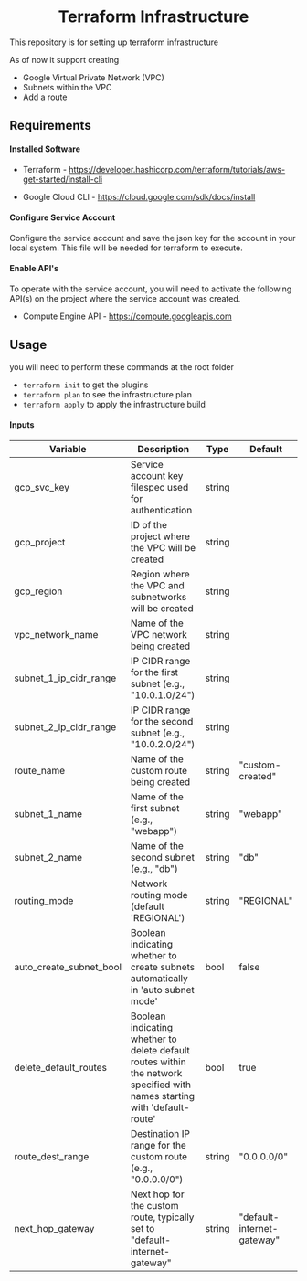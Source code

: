 <h1 align="center">Terraform Infrastructure</h1>

This repository is for setting up terraform infrastructure

As of now it support creating

- Google Virtual Private Network (VPC)
- Subnets within the VPC
- Add a route

## Requirements

#### Installed Software

- Terraform - https://developer.hashicorp.com/terraform/tutorials/aws-get-started/install-cli

- Google Cloud CLI - https://cloud.google.com/sdk/docs/install

#### Configure Service Account

Configure the service account and save the json key for the account in your local system. This file will be needed for terraform to execute.

#### Enable API's

To operate with the service account, you will need to activate the following API(s) on the project where the service account was created.

- Compute Engine API - https://compute.googleapis.com

## Usage

you will need to perform these commands at the root folder

- `terraform init` to get the plugins
- `terraform plan` to see the infrastructure plan
- `terraform apply` to apply the infrastructure build

#### Inputs

| Variable                | Description                                                                                                               | Type   | Default                    |
| ----------------------- | ------------------------------------------------------------------------------------------------------------------------- | ------ | -------------------------- |
| gcp_svc_key             | Service account key filespec used for authentication                                                                      | string |                            |
| gcp_project             | ID of the project where the VPC will be created                                                                           | string |                            |
| gcp_region              | Region where the VPC and subnetworks will be created                                                                      | string |                            |
| vpc_network_name        | Name of the VPC network being created                                                                                     | string |                            |
| subnet_1_ip_cidr_range  | IP CIDR range for the first subnet (e.g., "10.0.1.0/24")                                                                  | string |                            |
| subnet_2_ip_cidr_range  | IP CIDR range for the second subnet (e.g., "10.0.2.0/24")                                                                 | string |                            |
| route_name              | Name of the custom route being created                                                                                    | string | "custom-created"           |
| subnet_1_name           | Name of the first subnet (e.g., "webapp")                                                                                 | string | "webapp"                   |
| subnet_2_name           | Name of the second subnet (e.g., "db")                                                                                    | string | "db"                       |
| routing_mode            | Network routing mode (default 'REGIONAL')                                                                                 | string | "REGIONAL"                 |
| auto_create_subnet_bool | Boolean indicating whether to create subnets automatically in 'auto subnet mode'                                          | bool   | false                      |
| delete_default_routes   | Boolean indicating whether to delete default routes within the network specified with names starting with 'default-route' | bool   | true                       |
| route_dest_range        | Destination IP range for the custom route (e.g., "0.0.0.0/0")                                                             | string | "0.0.0.0/0"                |
| next_hop_gateway        | Next hop for the custom route, typically set to "default-internet-gateway"                                                | string | "default-internet-gateway" |
